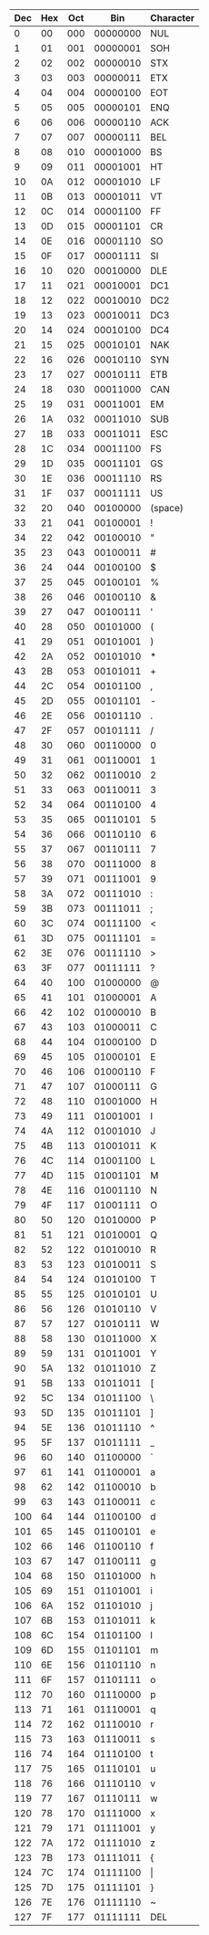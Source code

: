 | Dec | Hex | Oct | Bin      | Character |
| --- | --- | --- | -------- | --------- |
| 0   | 00  | 000 | 00000000 | NUL       |
| 1   | 01  | 001 | 00000001 | SOH       |
| 2   | 02  | 002 | 00000010 | STX       |
| 3   | 03  | 003 | 00000011 | ETX       |
| 4   | 04  | 004 | 00000100 | EOT       |
| 5   | 05  | 005 | 00000101 | ENQ       |
| 6   | 06  | 006 | 00000110 | ACK       |
| 7   | 07  | 007 | 00000111 | BEL       |
| 8   | 08  | 010 | 00001000 | BS        |
| 9   | 09  | 011 | 00001001 | HT        |
| 10  | 0A  | 012 | 00001010 | LF        |
| 11  | 0B  | 013 | 00001011 | VT        |
| 12  | 0C  | 014 | 00001100 | FF        |
| 13  | 0D  | 015 | 00001101 | CR        |
| 14  | 0E  | 016 | 00001110 | SO        |
| 15  | 0F  | 017 | 00001111 | SI        |
| 16  | 10  | 020 | 00010000 | DLE       |
| 17  | 11  | 021 | 00010001 | DC1       |
| 18  | 12  | 022 | 00010010 | DC2       |
| 19  | 13  | 023 | 00010011 | DC3       |
| 20  | 14  | 024 | 00010100 | DC4       |
| 21  | 15  | 025 | 00010101 | NAK       |
| 22  | 16  | 026 | 00010110 | SYN       |
| 23  | 17  | 027 | 00010111 | ETB       |
| 24  | 18  | 030 | 00011000 | CAN       |
| 25  | 19  | 031 | 00011001 | EM        |
| 26  | 1A  | 032 | 00011010 | SUB       |
| 27  | 1B  | 033 | 00011011 | ESC       |
| 28  | 1C  | 034 | 00011100 | FS        |
| 29  | 1D  | 035 | 00011101 | GS        |
| 30  | 1E  | 036 | 00011110 | RS        |
| 31  | 1F  | 037 | 00011111 | US        |
| 32  | 20  | 040 | 00100000 | (space)   |
| 33  | 21  | 041 | 00100001 | !         |
| 34  | 22  | 042 | 00100010 | "         |
| 35  | 23  | 043 | 00100011 | #         |
| 36  | 24  | 044 | 00100100 | $         |
| 37  | 25  | 045 | 00100101 | %         |
| 38  | 26  | 046 | 00100110 | &         |
| 39  | 27  | 047 | 00100111 | '         |
| 40  | 28  | 050 | 00101000 | (         |
| 41  | 29  | 051 | 00101001 | )         |
| 42  | 2A  | 052 | 00101010 | \*        |
| 43  | 2B  | 053 | 00101011 | +         |
| 44  | 2C  | 054 | 00101100 | ,         |
| 45  | 2D  | 055 | 00101101 | -         |
| 46  | 2E  | 056 | 00101110 | .         |
| 47  | 2F  | 057 | 00101111 | /         |
| 48  | 30  | 060 | 00110000 | 0         |
| 49  | 31  | 061 | 00110001 | 1         |
| 50  | 32  | 062 | 00110010 | 2         |
| 51  | 33  | 063 | 00110011 | 3         |
| 52  | 34  | 064 | 00110100 | 4         |
| 53  | 35  | 065 | 00110101 | 5         |
| 54  | 36  | 066 | 00110110 | 6         |
| 55  | 37  | 067 | 00110111 | 7         |
| 56  | 38  | 070 | 00111000 | 8         |
| 57  | 39  | 071 | 00111001 | 9         |
| 58  | 3A  | 072 | 00111010 | :         |
| 59  | 3B  | 073 | 00111011 | ;         |
| 60  | 3C  | 074 | 00111100 | <         |
| 61  | 3D  | 075 | 00111101 | =         |
| 62  | 3E  | 076 | 00111110 | >         |
| 63  | 3F  | 077 | 00111111 | ?         |
| 64  | 40  | 100 | 01000000 | @         |
| 65  | 41  | 101 | 01000001 | A         |
| 66  | 42  | 102 | 01000010 | B         |
| 67  | 43  | 103 | 01000011 | C         |
| 68  | 44  | 104 | 01000100 | D         |
| 69  | 45  | 105 | 01000101 | E         |
| 70  | 46  | 106 | 01000110 | F         |
| 71  | 47  | 107 | 01000111 | G         |
| 72  | 48  | 110 | 01001000 | H         |
| 73  | 49  | 111 | 01001001 | I         |
| 74  | 4A  | 112 | 01001010 | J         |
| 75  | 4B  | 113 | 01001011 | K         |
| 76  | 4C  | 114 | 01001100 | L         |
| 77  | 4D  | 115 | 01001101 | M         |
| 78  | 4E  | 116 | 01001110 | N         |
| 79  | 4F  | 117 | 01001111 | O         |
| 80  | 50  | 120 | 01010000 | P         |
| 81  | 51  | 121 | 01010001 | Q         |
| 82  | 52  | 122 | 01010010 | R         |
| 83  | 53  | 123 | 01010011 | S         |
| 84  | 54  | 124 | 01010100 | T         |
| 85  | 55  | 125 | 01010101 | U         |
| 86  | 56  | 126 | 01010110 | V         |
| 87  | 57  | 127 | 01010111 | W         |
| 88  | 58  | 130 | 01011000 | X         |
| 89  | 59  | 131 | 01011001 | Y         |
| 90  | 5A  | 132 | 01011010 | Z         |
| 91  | 5B  | 133 | 01011011 | [         |
| 92  | 5C  | 134 | 01011100 | \         |
| 93  | 5D  | 135 | 01011101 | ]         |
| 94  | 5E  | 136 | 01011110 | ^         |
| 95  | 5F  | 137 | 01011111 | \_        |
| 96  | 60  | 140 | 01100000 | `         |
| 97  | 61  | 141 | 01100001 | a         |
| 98  | 62  | 142 | 01100010 | b         |
| 99  | 63  | 143 | 01100011 | c         |
| 100 | 64  | 144 | 01100100 | d         |
| 101 | 65  | 145 | 01100101 | e         |
| 102 | 66  | 146 | 01100110 | f         |
| 103 | 67  | 147 | 01100111 | g         |
| 104 | 68  | 150 | 01101000 | h         |
| 105 | 69  | 151 | 01101001 | i         |
| 106 | 6A  | 152 | 01101010 | j         |
| 107 | 6B  | 153 | 01101011 | k         |
| 108 | 6C  | 154 | 01101100 | l         |
| 109 | 6D  | 155 | 01101101 | m         |
| 110 | 6E  | 156 | 01101110 | n         |
| 111 | 6F  | 157 | 01101111 | o         |
| 112 | 70  | 160 | 01110000 | p         |
| 113 | 71  | 161 | 01110001 | q         |
| 114 | 72  | 162 | 01110010 | r         |
| 115 | 73  | 163 | 01110011 | s         |
| 116 | 74  | 164 | 01110100 | t         |
| 117 | 75  | 165 | 01110101 | u         |
| 118 | 76  | 166 | 01110110 | v         |
| 119 | 77  | 167 | 01110111 | w         |
| 120 | 78  | 170 | 01111000 | x         |
| 121 | 79  | 171 | 01111001 | y         |
| 122 | 7A  | 172 | 01111010 | z         |
| 123 | 7B  | 173 | 01111011 | {         |
| 124 | 7C  | 174 | 01111100 | \|        |
| 125 | 7D  | 175 | 01111101 | }         |
| 126 | 7E  | 176 | 01111110 | ~         |
| 127 | 7F  | 177 | 01111111 | DEL       |
